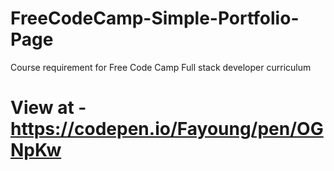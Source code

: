 # FreeCodeCamp-Simple-Portfolio-Page
Course requirement for Free Code Camp Full stack developer curriculum
# View at - https://codepen.io/Fayoung/pen/OGNpKw
